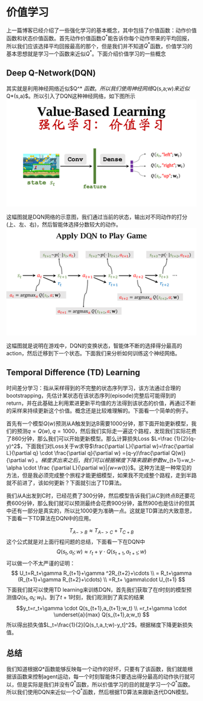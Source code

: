 # 价值学习
上一篇博客已经介绍了一些强化学习的基本概念，其中包括了价值函数：动作价值函数和状态价值函数。首先动作价值函数$Q^*$能告诉你每个动作带来的平均回报，所以我们应该选择平均回报最高的那个，但是我们并不知道$Q^*$函数，价值学习的基本思想就是学习一个函数来近似$Q^*$。下面介绍价值学习的一些概念
## Deep Q-Network(DQN)
其实就是利用神经网络近似$Q^* $函数。所以我们使用神经网络$Q(s,a;w)$来近似$Q*(s,a)$。所以引入了DQN这种神经网络，如下图所示
![DQN网络](./imgs/cover2.png)

这幅图就是DQN网络的示意图，我们通过当前的状态，输出对不同动作的打分(上、左、右)，然后智能体选择分数较大的动作。
![](./imgs/DQNgame.png)

这幅图就是说明在游戏中，DQN的变换状态，智能体不断的选择得分最高的action，然后迁移到下一个状态。下面我们来分析如何训练这个神经网络。

## Temporal Difference (TD) Learning
时间差分学习：指从采样得到的不完整的状态序列学习，该方法通过合理的 bootstrapping，先估计某状态在该状态序列(episode)完整后可能得到的 return，并在此基础上利用累进更新平均值的方法得到该状态的价值，再通过不断的采样来持续更新这个价值。概念还是比较难理解的。下面看一个简单的例子。

首先有一个模型$Q(w)$预测从A触发到达B需要1000分钟，那下面开始更新模型，我们的预测$q=Q(w),q=1000$，然后我们实际走一遍这个路程，发现我们实际花费了860分钟，那么我们可以开始更新模型。那么计算损失Loss $L=\frac {1}{2}(q-y)^2$，下面我们对Loss关于w求导$\frac{\partial L}{\partial w}=\frac{\partial L}{\partial q} \cdot \frac{\partial q}{\partial w}  =(q-y)\frac{\partial Q(w)}{\partial w} $。梯度求出来之后，我们可以根据梯度下降来跟新参数$w_{t+1}=w_t-\alpha \cdot \frac {\partial L}{\partial w}|_{w=w_{t}}$。这种方法是一种常见的方法，但是我必须完成整个旅程才能更细模型，如果我不完成整个路程，走到半路就不前进了，该如何更新？下面就引出了TD算法。

我们从A出发到C时，已经花费了300分钟，然后模型告诉我们从C到终点B还要花费600分钟，那么我们就可以预测最终会花费900分钟，虽然900也是估计的但其中还有一部分是真实的，所以比1000更为准确一点。这就是TD算法的大致意思，下面看一下TD算法在DQN中的应用。

$$T_{A->B}\approx T_{A->C}+T_{C+B}$$
这个公式就是对上面行程问题的总结，下面看一下在DQN中
$$Q(s_t,a_t;w)\approx r_t+\gamma\cdot Q(s_{t+1},a_{t+1};w)$$
可以做一个不太严谨的证明：
$$
U_t=R_t+\gamma R_{t+1}+\gamma ^2R_{t+2}+\cdots
\\  
    = R_t+\gamma (R_{t+1}+\gamma R_{t+2}+\cdots)
\\
=R_t+ \gamma\cdot U_{t+1} 
$$
下面我们就可以使用TD learning来训练DQN，首先我们获取了在$t$时刻的模型预测值$Q(s_t,a_t;w_t)$。到了$t+1$时刻，我们观测到了真实的结果
$$y_t=r_t+\gamma \cdot Q(s_{t+1},a_{t+1};w_t)
\\
=r_t+\gamma \cdot \underset{a}{max} Q(s_{t+1},a;w_t)
$$
所以得出损失值$L_t=\frac{1}{2}[Q(s_t,a_t;w)-y_t]^2$。根据梯度下降更新损失值。

## 总结
我们知道根据$Q*$函数能够反映每一个动作的好坏，只要有了该函数，我们就能根据该函数来控制agent运动，每一个时刻智能体只要选出得分最高的动作执行就可以，但是实际是我们并没有$Q^*$函数，所以价值学习的目的就是学习一个$Q^*$函数。所以我们使用DQN来近似一个$Q^*$函数，然后根据TD算法来跟新迭代DQN模型。